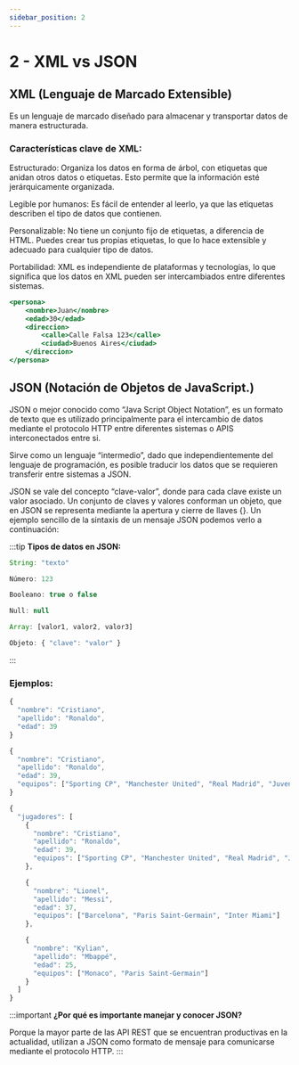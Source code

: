 ```yaml
---
sidebar_position: 2
---
```


# 2 - XML vs JSON


## XML (Lenguaje de Marcado Extensible)

Es un lenguaje de marcado diseñado para almacenar y transportar datos de manera estructurada.

### Características clave de XML:

Estructurado: Organiza los datos en forma de árbol, con etiquetas que anidan otros datos o etiquetas. Esto permite que la información esté jerárquicamente organizada.

Legible por humanos: Es fácil de entender al leerlo, ya que las etiquetas describen el tipo de datos que contienen.

Personalizable: No tiene un conjunto fijo de etiquetas, a diferencia de HTML. Puedes crear tus propias etiquetas, lo que lo hace extensible y adecuado para cualquier tipo de datos.

Portabilidad: XML es independiente de plataformas y tecnologías, lo que significa que los datos en XML pueden ser intercambiados entre diferentes sistemas.

```jsx title="XML"
<persona>
    <nombre>Juan</nombre>
    <edad>30</edad>
    <direccion>
        <calle>Calle Falsa 123</calle>
        <ciudad>Buenos Aires</ciudad>
    </direccion>
</persona>

```

## JSON (Notación de Objetos de JavaScript.)

JSON o mejor conocido como “Java Script Object Notation”, es un formato de texto que es utilizado principalmente para el intercambio de datos mediante el protocolo HTTP entre diferentes sistemas o APIS interconectados entre si.

Sirve como un lenguaje “intermedio”, dado que independientemente del lenguaje de programación, es posible traducir los datos que se requieren transferir entre sistemas a JSON.

JSON se vale del concepto “clave-valor”, donde para cada clave existe un valor asociado. Un conjunto de claves y valores conforman un objeto, que en JSON se representa mediante la apertura y cierre de llaves {}. Un ejemplo sencillo de la sintaxis de un mensaje JSON podemos verlo a continuación:

:::tip
**Tipos de datos en JSON:**
```jsx title=""
String: "texto"
```
```jsx title=""
Número: 123
```
```jsx title=""
Booleano: true o false
```
```jsx title=""
Null: null
```

```jsx title=""
Array: [valor1, valor2, valor3]
```
```jsx title=""
Objeto: { "clave": "valor" }
```


:::


### Ejemplos: 

```jsx title="Solo un objeto"
{
  "nombre": "Cristiano",
  "apellido": "Ronaldo",
  "edad": 39
}

```


```jsx title="Un objeto con array"
{
  "nombre": "Cristiano",
  "apellido": "Ronaldo",
  "edad": 39,
  "equipos": ["Sporting CP", "Manchester United", "Real Madrid", "Juventus", "Al-Nassr"]
}

```



```jsx title="Varios objetos con arrays"
{
  "jugadores": [
    {
      "nombre": "Cristiano",
      "apellido": "Ronaldo",
      "edad": 39,
      "equipos": ["Sporting CP", "Manchester United", "Real Madrid", "Juventus", "Al-Nassr"]
    },

    {
      "nombre": "Lionel",
      "apellido": "Messi",
      "edad": 37,
      "equipos": ["Barcelona", "Paris Saint-Germain", "Inter Miami"]
    },

    {
      "nombre": "Kylian",
      "apellido": "Mbappé",
      "edad": 25,
      "equipos": ["Monaco", "Paris Saint-Germain"]
    }
  ]
}


```
:::important
**¿Por qué es importante manejar y conocer JSON?**

Porque la mayor parte de las API REST que se encuentran productivas en la actualidad, utilizan a JSON como formato de mensaje para comunicarse mediante el protocolo HTTP.
:::
